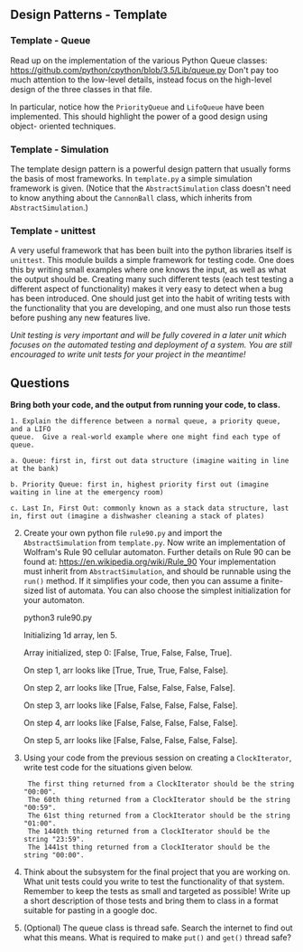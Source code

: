 ## Design Patterns - Template

### Template - Queue
Read up on the implementation of the various Python Queue classes:
https://github.com/python/cpython/blob/3.5/Lib/queue.py
Don't pay too much attention to the low-level details, instead focus on the
high-level design of the three classes in that file.

In particular, notice how the `PriorityQueue` and `LifoQueue` have been
implemented.  This should highlight the power of a good design using object-
oriented techniques.

### Template - Simulation

The template design pattern is a powerful design pattern that usually forms the
basis of most frameworks.  In `template.py` a simple simulation framework is
given.  (Notice that the `AbstractSimulation` class doesn't need to know
anything about the `CannonBall` class, which inherits from
`AbstractSimulation`.)

### Template - unittest
A very useful framework that has been built into the python libraries itself
is `unittest`.  This module builds a simple framework for testing code.
One does this by writing small examples where one knows the input, as well as
what the output should be.  Creating many such different tests (each test
testing a different aspect of functionality) makes it very easy to detect
when a bug has been introduced.  One should just get into the habit of writing
tests with the functionality that you are developing, and one must also run
those tests before pushing any new features live.

*Unit testing is very important and will be fully covered in a later unit which
focuses on the automated testing and deployment of a system. You are still
encouraged to write unit tests for your project in the meantime!*

## Questions
**Bring both your code, and the output from running your code, to class.**

    1. Explain the difference between a normal queue, a priority queue, and a LIFO
    queue.  Give a real-world example where one might find each type of queue.

    a. Queue: first in, first out data structure (imagine waiting in line at the bank)

    b. Priority Queue: first in, highest priority first out (imagine waiting in line at the emergency room)

    c. Last In, First Out: commonly known as a stack data structure, last in, first out (imagine a dishwasher cleaning a stack of plates)

2. Create your own python file `rule90.py` and import the `AbstractSimulation`
from `template.py`.  Now write an implementation of Wolfram's Rule 90 cellular
automaton.  Further details on Rule 90 can be found at:
https://en.wikipedia.org/wiki/Rule_90
Your implementation must inherit from `AbstractSimulation`, and should be
runnable using the `run()` method. If it simplifies your code, then you can
assume a finite-sized list of automata.  You can also choose the simplest
initialization for your automaton.

    python3 rule90.py

    Initializing 1d array, len 5.
    
    Array initialized, step 0: [False, True, False, False, True].
    
    On step 1, arr looks like [True, True, True, False, False].
    
    On step 2, arr looks like [True, False, False, False, False].
    
    On step 3, arr looks like [False, False, False, False, False].
    
    On step 4, arr looks like [False, False, False, False, False].
    
    On step 5, arr looks like [False, False, False, False, False].

3. Using your code from the previous session on creating a `ClockIterator`, write test code for the situations given below.


        The first thing returned from a ClockIterator should be the string "00:00".
        The 60th thing returned from a ClockIterator should be the string "00:59".
        The 61st thing returned from a ClockIterator should be the string "01:00".
        The 1440th thing returned from a ClockIterator should be the string "23:59".
        The 1441st thing returned from a ClockIterator should be the string "00:00".

4. Think about the subsystem for the final project that you are working on.  
What unit tests could you write to test the functionality of that system.  
Remember to keep the tests as small and targeted as possible!  Write up a short
description of those tests and bring them to class in a format suitable for
pasting in a google doc.

5. (Optional) The queue class is thread safe.  Search the internet to find out
what this means.  What is required to make `put()` and `get()` thread safe?

